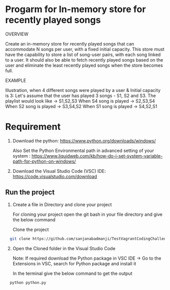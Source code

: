 # Progarm for In-memory store for recently played songs

OVERVIEW

Create an in-memory store for recently played songs that can accommodate N songs per user, with a fixed initial capacity. This store must have the capability to store a list of song-user pairs, with each song linked to a user. It should also be able to fetch recently played songs based on the user and eliminate the least recently played songs when the store becomes full.

EXAMPLE

Illustration, when 4 different songs were played by a user & Initial capacity is 3: 
Let's assume that the user has played 3 songs - S1, S2 and S3.
The playlist would look like -> S1,S2,S3
When S4 song is played -> S2,S3,S4 
When S2 song is played -> S3,S4,S2 
When S1 song is played -> S4,S2,S1


# Requirement
1. Download the python: https://www.python.org/downloads/windows/

   Also Set the Python Environmental path in advanced setting of your system : https://www.liquidweb.com/kb/how-do-i-set-system-variable-path-for-python-on-windows/
   
2. Download the Visual Studio Code (VSC) IDE: https://code.visualstudio.com/download


## Run the project

1. Create a file in Directory and clone your project

   For cloning your project open the git bash in your file directory and give the below command

   Clone the project

```bash
  git clone https://github.com/sanjanabadmanji/TestVagrantCodingChallenge.git
```

2. Open the Cloned folder in the Visual Studio Code 

    Note: If required download the Python package in VSC IDE -> Go to the Extensions in VSC, search for Python package and install it

    In the terminal give the below command to get the output


```bash
  python python.py
```


